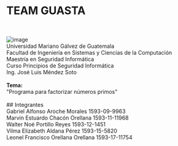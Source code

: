 # TEAM GUASTA 
</br>


![image](https://user-images.githubusercontent.com/38637350/155760753-aa752d57-92ee-4e08-bc09-48bc3c74a677.png)
<br>Universidad Mariano Gálvez de Guatemala
<br>Facultad de Ingeniería en Sistemas y Ciencias de la Computación
<br>Maestría en Seguridad Informática
<br>Curso Principios de Seguridad Informática
<br>Ing. José Luis Méndez Soto
  <br><br><b> Tema: </b>
<br> "Programa para factorizar números primos" 
<br><br>## Integrantes
<br>Gabriel Alfonso Aroche Morales			  1593-09-9963 
<br>Marvin Estuardo Chacón Orellana	    	1593-11-11968
<br>Walter Noé Portillo Reyes				      1593-12-1451
<br>Vilma Elizabeth Aldana Pérez			    1593-15-5820 
<br>Leonel Francisco Orellana Orellana		1593-17-11754
